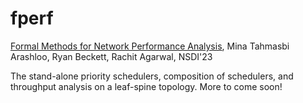 # fperf

[Formal Methods for Network Performance Analysis](https://mina.arashloo.net/docs/fperf.pdf), Mina Tahmasbi Arashloo, Ryan Beckett, Rachit Agarwal, NSDI'23



The stand-alone priority schedulers, composition of schedulers, and throughput analysis on a leaf-spine topology. More to come soon!

